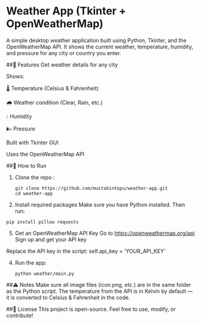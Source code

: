 # Weather App (Tkinter + OpenWeatherMap)

A simple desktop weather application built using Python, Tkinter, and the OpenWeatherMap API.
It shows the current weather, temperature, humidity, and pressure for any city or country you enter.

##🔧 Features
Get weather details for any city

Shows:

🌡️ Temperature (Celsius & Fahrenheit)

🌧️ Weather condition (Clear, Rain, etc.)

💧 Humidity

🌬️ Pressure

Built with Tkinter GUI

Uses the OpenWeatherMap API

##🚀 How to Run
1. Clone the repo :
   ```
   git clone https://github.com/mustakintopu/weather-app.git
   cd weather-app
   ```

3. Install required packages
Make sure you have Python installed. Then run:
```
pip install pillow requests
```

5. Get an OpenWeatherMap API Key
Go to https://openweathermap.org/api
Sign up and get your API key

Replace the API key in the script:
self.api_key = 'YOUR_API_KEY'

4. Run the app:
   ```
   python weather/main.py
   ```


##⚠️ Notes
Make sure all image files (icon.png, etc.) are in the same folder as the Python script.
The temperature from the API is in Kelvin by default — it is converted to Celsius & Fahrenheit in the code.

##📜 License
This project is open-source. Feel free to use, modify, or contribute!

